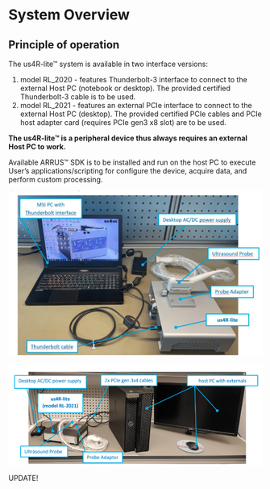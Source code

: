 # System Overview

## Principle of operation

The us4R-lite™ system is available in two interface versions:
1. model RL_2020 - features Thunderbolt-3 interface to connect to the external Host PC (notebook or desktop). The provided certified Thunderbolt-3 cable is to be used.
2. model RL_2021 - features an external PCIe interface to connect to the external Host PC (desktop). The provided certified PCIe cables and PCIe host adapter card (requires PCIe gen3 x8 slot) are to be used.

**The us4R-lite™ is a peripheral device thus always requires an external Host PC to work.**

Available ARRUS™ SDK is to be installed and run on the host PC to execute  User’s applications/scripting for configure the device, acquire data, and perform custom processing.

![Peripheral mode with external Host PC connected through Thunderbolt RL-2020 model](img/peripheral-notebook.png)

![Peripheral mode with external Host PC connected through PCIe RL-2021 mode](img/peripheral-desktop.png)

UPDATE!

